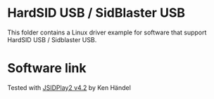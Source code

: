 # HardSID USB / SidBlaster USB
This folder contains a Linux driver example for software that support HardSID USB / Sidblaster USB.

# Software link
Tested with [JSIDPlay2 v4.2](https://sourceforge.net/projects/jsidplay2/files/jsidplay2/4.2/) by Ken Händel
